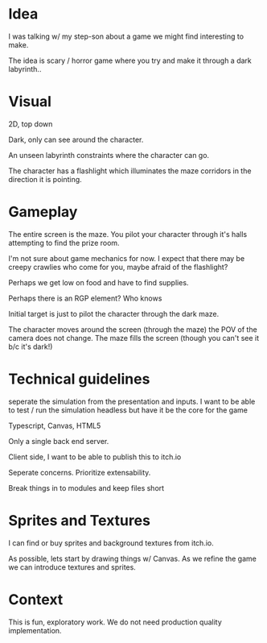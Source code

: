 # Idea

I was talking w/ my step-son about a game we might find interesting to make.

The idea is scary / horror game where you try and make it through a dark labyrinth..

# Visual

2D, top down

Dark, only can see around the character.

An unseen labyrinth constraints where the character can go.

The character has a flashlight which illuminates the maze corridors in the direction it is pointing.

# Gameplay

The entire screen is the maze. You pilot your character through it's halls attempting to find the prize room.

I'm not sure about game mechanics for now. I expect that there may be creepy crawlies who come for you, maybe afraid of the flashlight?

Perhaps we get low on food and have to find supplies.

Perhaps there is an RGP element? Who knows

Initial target is just to pilot the character through the dark maze.

The character moves around the screen (through the maze) the POV of the camera does not change. The maze fills the screen (though you can't see it b/c it's dark!)

# Technical guidelines

seperate the simulation from the presentation and inputs. I want to be able to test / run the simulation headless but have it be the core for the game

Typescript, Canvas, HTML5

Only a single back end server.

Client side, I want to be able to publish this to itch.io

Seperate concerns. Prioritize extensability.

Break things in to modules and keep files short

# Sprites and Textures

I can find or buy sprites and background textures from itch.io.

As possible, lets start by drawing things w/ Canvas. As we refine the game we can introduce textures and sprites.

# Context

This is fun, exploratory work. We do not need production quality implementation.
